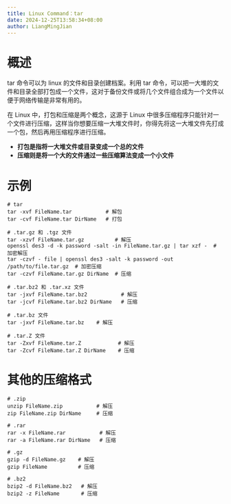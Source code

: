 ```yaml
---
title: Linux Command：tar
date: 2024-12-25T13:58:34+08:00
author: LiangMingJian
---
```


# 概述

tar 命令可以为 linux 的文件和目录创建档案。利用 tar 命令，可以把一大堆的文件和目录全部打包成一个文件，这对于备份文件或将几个文件组合成为一个文件以便于网络传输是非常有用的。

在 Linux 中，打包和压缩是两个概念，这源于 Linux 中很多压缩程序只能针对一个文件进行压缩，这样当你想要压缩一大堆文件时，你得先将这一大堆文件先打成一个包，然后再用压缩程序进行压缩。

- **打包是指将一大堆文件或目录变成一个总的文件**
- **压缩则是将一个大的文件通过一些压缩算法变成一个小文件**

# 示例

```
# tar 
tar -xvf FileName.tar           # 解包
tar -cvf FileName.tar DirName   # 打包

# .tar.gz 和 .tgz 文件
tar -xzvf FileName.tar.gz          # 解压
openssl des3 -d -k password -salt -in FileName.tar.gz | tar xzf -  # 加密解压
tar -czvf - file | openssl des3 -salt -k password -out /path/to/file.tar.gz  # 加密压缩
tar -czvf FileName.tar.gz DirName  # 压缩

# .tar.bz2 和 .tar.xz 文件
tar -jxvf FileName.tar.bz2           # 解压
tar -jcvf FileName.tar.bz2 DirName   # 压缩

# .tar.bz 文件
tar -jxvf FileName.tar.bz    # 解压

# .tar.Z 文件
tar -Zxvf FileName.tar.Z            # 解压
tar -Zcvf FileName.tar.Z DirName    # 压缩
```

# 其他的压缩格式

```
# .zip
unzip FileName.zip           # 解压
zip FileName.zip DirName     # 压缩

# .rar
rar -x FileName.rar           # 解压
rar -a FileName.rar DirName   # 压缩

# .gz
gzip -d FileName.gz    # 解压
gzip FileName          # 压缩

# .bz2
bzip2 -d FileName.bz2   # 解压
bzip2 -z FileName       # 压缩
```
